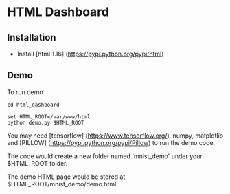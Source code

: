 # HTML Dashboard

## Installation

* Install [html 1.16] (https://pypi.python.org/pypi/html)

## Demo
To run demo
```shell
cd html_dashboard

set HTML_ROOT=/var/www/html
python demo.py $HTML_ROOT
```
You may need [tensorflow] (https://www.tensorflow.org/), numpy, matplotlib and [PILLOW] (https://pypi.python.org/pypi/Pillow) to run the demo code.

The code would create a new folder named 'mnist_demo' under your $HTML_ROOT folder.

The demo HTML page would be stored at $HTML_ROOT/mnist_demo/demo.html